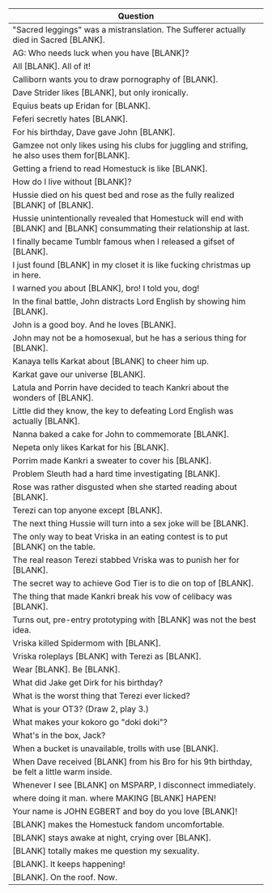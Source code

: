 Question |
--- |
"Sacred leggings" was a mistranslation. The Sufferer actually died in Sacred [BLANK]. |
AG: Who needs luck when you have [BLANK]? |
All [BLANK]. All of it! |
Calliborn wants you to draw pornography of [BLANK]. |
Dave Strider likes [BLANK], but only ironically. |
Equius beats up Eridan for [BLANK]. |
Feferi secretly hates [BLANK]. |
For his birthday, Dave gave John [BLANK]. |
Gamzee not only likes using his clubs for juggling and strifing, he also uses them for[BLANK]. |
Getting a friend to read Homestuck is like [BLANK]. |
How do I live without [BLANK]? |
Hussie died on his quest bed and rose as the fully realized [BLANK] of [BLANK]. |
Hussie unintentionally revealed that Homestuck will end with [BLANK] and [BLANK] consummating their relationship at last. |
I finally became Tumblr famous when I released a gifset of [BLANK]. |
I just found [BLANK] in my closet it is like fucking christmas up in here. |
I warned you about [BLANK], bro! I told you, dog! |
In the final battle, John distracts Lord English by showing him [BLANK]. |
John is a good boy. And he loves [BLANK]. |
John may not be a homosexual, but he has a serious thing for [BLANK]. |
Kanaya tells Karkat about [BLANK] to cheer him up. |
Karkat gave our universe [BLANK]. |
Latula and Porrin have decided to teach Kankri about the wonders of [BLANK]. |
Little did they know, the key to defeating Lord English was actually [BLANK]. |
Nanna baked a cake for John to commemorate [BLANK]. |
Nepeta only likes Karkat for his [BLANK]. |
Porrim made Kankri a sweater to cover his [BLANK]. |
Problem Sleuth had a hard time investigating [BLANK]. |
Rose was rather disgusted when she started reading about [BLANK]. |
Terezi can top anyone except [BLANK]. |
The next thing Hussie will turn into a sex joke will be [BLANK]. |
The only way to beat Vriska in an eating contest is to put [BLANK] on the table. |
The real reason Terezi stabbed Vriska was to punish her for [BLANK]. |
The secret way to achieve God Tier is to die on top of [BLANK]. |
The thing that made Kankri break his vow of celibacy was [BLANK]. |
Turns out, pre-entry prototyping with [BLANK] was not the best idea. |
Vriska killed Spidermom with [BLANK]. |
Vriska roleplays [BLANK] with Terezi as [BLANK]. |
Wear [BLANK]. Be [BLANK]. |
What did Jake get Dirk for his birthday? |
What is the worst thing that Terezi ever licked? |
What is your OT3? (Draw 2, play 3.) |
What makes your kokoro go "doki doki"? |
What's in the box, Jack? |
When a bucket is unavailable, trolls with use [BLANK]. |
When Dave received [BLANK] from his Bro for his 9th birthday, be felt a little warm inside. |
Whenever I see [BLANK] on MSPARP, I disconnect immediately. |
where doing it man. where MAKING [BLANK] HAPEN! |
Your name is JOHN EGBERT and boy do you love [BLANK]! |
[BLANK] makes the Homestuck fandom uncomfortable. |
[BLANK] stays awake at night, crying over [BLANK]. |
[BLANK] totally makes me question my sexuality. |
[BLANK]. It keeps happening! |
[BLANK]. On the roof. Now. |
